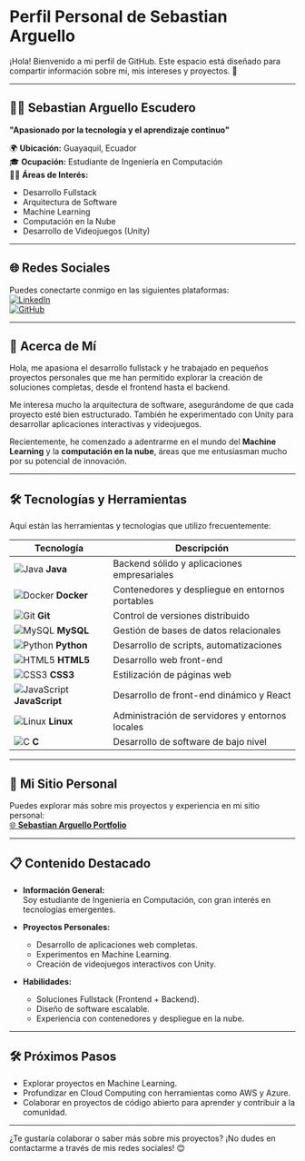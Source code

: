 # Perfil Personal de Sebastian Arguello

¡Hola! Bienvenido a mi perfil de GitHub. Este espacio está diseñado para compartir información sobre mí, mis intereses y proyectos. 🚀

---

## 🧑‍💻 **Sebastian Arguello Escudero**

**"Apasionado por la tecnología y el aprendizaje continuo"**

🌍 **Ubicación:** Guayaquil, Ecuador  
🎓 **Ocupación:** Estudiante de Ingeniería en Computación  
👨‍💻 **Áreas de Interés:**  
- Desarrollo Fullstack  
- Arquitectura de Software  
- Machine Learning  
- Computación en la Nube  
- Desarrollo de Videojuegos (Unity)

---

## 🌐 **Redes Sociales**

Puedes conectarte conmigo en las siguientes plataformas:  
[![LinkedIn](https://img.shields.io/badge/LinkedIn-0077B5?style=flat&logo=linkedin&logoColor=white)](https://www.linkedin.com/in/sebastian-jesus-arguello-escudero-7b4447219/)  
[![GitHub](https://img.shields.io/badge/GitHub-181717?style=flat&logo=github&logoColor=white)](https://github.com/Sebaescu)

---

## 📄 **Acerca de Mí**

Hola, me apasiona el desarrollo fullstack y he trabajado en pequeños proyectos personales que me han permitido explorar la creación de soluciones completas, desde el frontend hasta el backend.  

Me interesa mucho la arquitectura de software, asegurándome de que cada proyecto esté bien estructurado. También he experimentado con Unity para desarrollar aplicaciones interactivas y videojuegos.  

Recientemente, he comenzado a adentrarme en el mundo del **Machine Learning** y la **computación en la nube**, áreas que me entusiasman mucho por su potencial de innovación.  

---

## 🛠️ **Tecnologías y Herramientas**

Aquí están las herramientas y tecnologías que utilizo frecuentemente:

| **Tecnología**   | **Descripción**                                   |
|-------------------|--------------------------------------------------|
| ![Java](https://img.icons8.com/color/48/000000/java-coffee-cup-logo--v1.png) **Java** | Backend sólido y aplicaciones empresariales      |
| ![Docker](https://img.icons8.com/color/48/000000/docker.png) **Docker** | Contenedores y despliegue en entornos portables  |
| ![Git](https://img.icons8.com/color/48/000000/git.png) **Git**       | Control de versiones distribuido                 |
| ![MySQL](https://img.icons8.com/color/48/000000/mysql-logo.png) **MySQL** | Gestión de bases de datos relacionales           |
| ![Python](https://img.icons8.com/color/48/000000/python.png) **Python** | Desarrollo de scripts, automatizaciones     |
| ![HTML5](https://img.icons8.com/color/48/000000/html-5--v1.png) **HTML5** | Desarrollo web front-end                         |
| ![CSS3](https://img.icons8.com/color/48/000000/css3.png) **CSS3**    | Estilización de páginas web                      |
| ![JavaScript](https://img.icons8.com/color/48/000000/javascript--v1.png) **JavaScript** | Desarrollo de front-end dinámico y React         |
| ![Linux](https://img.icons8.com/color/48/000000/linux.png) **Linux** | Administración de servidores y entornos locales  |
| ![C](https://img.icons8.com/color/48/000000/c-programming.png) **C** | Desarrollo de software de bajo nivel             |

---

## 🔗 **Mi Sitio Personal**

Puedes explorar más sobre mis proyectos y experiencia en mi sitio personal:  
[🌐 **Sebastian Arguello Portfolio**](https://sebaescu.github.io/curriculum/)

---

## 📋 **Contenido Destacado**

- **Información General:**  
  Soy estudiante de Ingeniería en Computación, con gran interés en tecnologías emergentes.

- **Proyectos Personales:**  
  - Desarrollo de aplicaciones web completas.
  - Experimentos en Machine Learning.
  - Creación de videojuegos interactivos con Unity.

- **Habilidades:**  
  - Soluciones Fullstack (Frontend + Backend).  
  - Diseño de software escalable.  
  - Experiencia con contenedores y despliegue en la nube.  

---

## 🛠️ **Próximos Pasos**

- Explorar proyectos en Machine Learning.  
- Profundizar en Cloud Computing con herramientas como AWS y Azure.  
- Colaborar en proyectos de código abierto para aprender y contribuir a la comunidad.

---

¿Te gustaría colaborar o saber más sobre mis proyectos? ¡No dudes en contactarme a través de mis redes sociales! 😊


<!--
**Sebaescu/Sebaescu** is a ✨ _special_ ✨ repository because its `README.md` (this file) appears on your GitHub profile.

Here are some ideas to get you started:

- 🔭 I’m currently working on ...
- 🌱 I’m currently learning ...
- 👯 I’m looking to collaborate on ...
- 🤔 I’m looking for help with ...
- 💬 Ask me about ...
- 📫 How to reach me: ...
- 😄 Pronouns: ...
- ⚡ Fun fact: ...
-->
